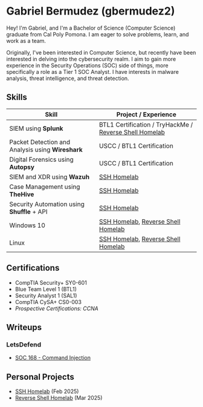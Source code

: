 # Gabriel Bermudez (gbermudez2)

Hey! I'm Gabriel, and I'm a Bachelor of Science (Computer Science) graduate from Cal Poly Pomona. I am eager to solve problems, learn, and work as a team.

Originally, I've been interested in Computer Science, but recently have been interested in delving into the cybersecurity realm. I aim to gain more experience in the Security Operations (SOC) side of things, more specifically a role as a Tier 1 SOC Analyst. I have interests in malware analysis, threat intelligence, and threat detection.

## Skills

| Skill                                             | Project / Experience         |
|---------------------------------------------------|----------------------------|
| SIEM using **Splunk**                             | BTL1 Certification / TryHackMe / [Reverse Shell Homelab](https://github.com/gbermudez2/Reverse-Shell-Detection-Homelab) |
| Packet Detection and Analysis using **Wireshark** | USCC / BTL1 Certification |
| Digital Forensics using **Autopsy**               | USCC / BTL1 Certification |
| SIEM and XDR using **Wazuh**                      | [SSH Homelab](https://github.com/gbermudez2/SSH-Detection-SOC-Homelab/tree/main) |
| Case Management using **TheHive**                 | [SSH Homelab](https://github.com/gbermudez2/SSH-Detection-SOC-Homelab/tree/main) |
| Security Automation using **Shuffle** + API       | [SSH Homelab](https://github.com/gbermudez2/SSH-Detection-SOC-Homelab/tree/main) |
| Windows 10                                        | [SSH Homelab](https://github.com/gbermudez2/SSH-Detection-SOC-Homelab/tree/main), [Reverse Shell Homelab](https://github.com/gbermudez2/Reverse-Shell-Detection-Homelab) |
| Linux                                             | [SSH Homelab](https://github.com/gbermudez2/SSH-Detection-SOC-Homelab/tree/main), [Reverse Shell Homelab](https://github.com/gbermudez2/Reverse-Shell-Detection-Homelab) |

## Certifications

- CompTIA Security+ SY0-601
- Blue Team Level 1 (BTL1)
- Security Analyst 1 (SAL1)
- CompTIA CySA+ CS0-003
- _Prospective Certifications: CCNA_

## Writeups
### LetsDefend

- [SOC 168 - Command Injection](/soc168/)

## Personal Projects

- [SSH Homelab](https://github.com/gbermudez2/SSH-Detection-SOC-Homelab/tree/main) (Feb 2025)
- [Reverse Shell Homelab](https://github.com/gbermudez2/Reverse-Shell-Detection-Homelab) (Mar 2025)
